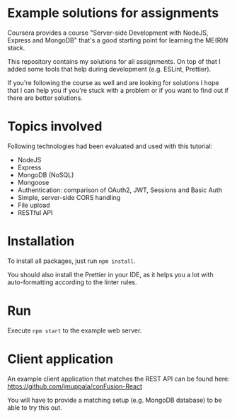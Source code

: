 # Example solutions for assignments

Coursera provides a course "Server-side Development with NodeJS, Express and MongoDB" that's a good starting point for learning the ME(R)N stack.

This repository contains my solutions for all assignments. On top of that I added some tools that help during development (e.g. ESLint, Prettier).

If you're following the course as well and are looking for solutions I hope that I can help you if you're stuck with a problem or if you want to find out if there are better solutions.

# Topics involved

Following technologies had been evaluated and used with this tutorial:

- NodeJS
- Express
- MongoDB (NoSQL)
- Mongoose
- Authentication: comparison of OAuth2, JWT, Sessions and Basic Auth
- Simple, server-side CORS handling
- File upload
- RESTful API

# Installation

To install all packages, just run `npm install`.

You should also install the Prettier in your IDE, as it helps you a lot with auto-formatting according to the linter rules.

# Run

Execute `npm start` to the example web server.

# Client application

An example client application that matches the REST API can be found here:
https://github.com/jmuppala/conFusion-React

You will have to provide a matching setup (e.g. MongoDB database) to be able to try this out.
